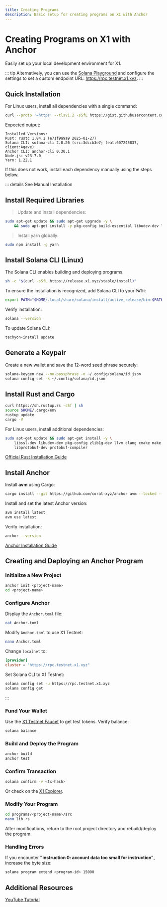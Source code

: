 ```yaml
---
title: Creating Programs
description: Basic setup for creating programs on X1 with Anchor
---
```


# Creating Programs on X1 with Anchor

Easily set up your local development environment for X1.

::: tip
Alternatively, you can use the [Solana Playground](https://beta.solpg.io/) and configure the settings to set a custom endpoint URL: https://rpc.testnet.x1.xyz.
:::

## Quick Installation

For Linux users, install all dependencies with a single command:

```sh
curl --proto '=https' --tlsv1.2 -sSfL https://gist.githubusercontent.com/nibty/fa80eb1d0587dd96868b3d9df17def6e/raw/5a256777d3631ed91770e33f0f23fb91e6a013ea/x1-development.sh | bash
```

Expected output:

```
Installed Versions:
Rust: rustc 1.84.1 (e71f9a9a9 2025-01-27)
Solana CLI: solana-cli 2.0.26 (src:3dccb3e7; feat:607245837, client:Agave)
Anchor CLI: anchor-cli 0.30.1
Node.js: v23.7.0
Yarn: 1.22.1
```

If this does not work, install each dependency manually using the steps below.

::: details See Manual Installation

## Install Required Libraries

> Update and install dependencies:

```sh
sudo apt-get update && sudo apt-get upgrade -y \
    && sudo apt-get install -y pkg-config build-essential libudev-dev libssl-dev npm
```

> Install yarn globally:

```sh
sudo npm install -g yarn
```

## Install Solana CLI (Linux)

The Solana CLI enables building and deploying programs.

```sh
sh -c "$(curl -sSfL https://release.x1.xyz/stable/install)"
```

To ensure the installation is recognized, add Solana CLI to your `PATH`:

```sh
export PATH="$HOME/.local/share/solana/install/active_release/bin:$PATH"
```

Verify installation:

```sh
solana --version
```

To update Solana CLI:

```sh
tachyon-install update
```

## Generate a Keypair

Create a new wallet and save the 12-word seed phrase securely:

```sh
solana-keygen new --no-passphrase -o ~/.config/solana/id.json
solana config set -k ~/.config/solana/id.json
```

## Install Rust and Cargo

```sh
curl https://sh.rustup.rs -sSf | sh
source $HOME/.cargo/env
rustup update
cargo -V
```

For Linux users, install additional dependencies:

```sh
sudo apt-get update && sudo apt-get install -y \
    libssl-dev libudev-dev pkg-config zlib1g-dev llvm clang cmake make \
    libprotobuf-dev protobuf-compiler
```

[Official Rust Installation Guide](https://www.rust-lang.org/tools/install)

## Install Anchor

Install **avm** using Cargo:

```sh
cargo install --git https://github.com/coral-xyz/anchor avm --locked --force
```

Install and set the latest Anchor version:

```sh
avm install latest
avm use latest
```

Verify installation:

```sh
anchor --version
```

[Anchor Installation Guide](https://www.anchor-lang.com/docs/installation)

## Creating and Deploying an Anchor Program

### Initialize a New Project

```sh
anchor init <project-name>
cd <project-name>
```

### Configure Anchor

Display the `Anchor.toml` file:

```sh
cat Anchor.toml
```

Modify `Anchor.toml` to use X1 Testnet:

```sh
nano Anchor.toml
```

Change `localnet` to:

```toml
[provider]
cluster = "https://rpc.testnet.x1.xyz"
```

Set Solana CLI to X1 Testnet:

```sh
solana config set -u https://rpc.testnet.x1.xyz
solana config get
```

:::

### Fund Your Wallet

Use the [X1 Testnet Faucet](https://faucet.testnet.x1.xyz/) to get test tokens. Verify balance:

```sh
solana balance
```

### Build and Deploy the Program

```sh
anchor build
anchor test
```

### Confirm Transaction

```sh
solana confirm -v <tx-hash>
```

Or check on the [X1 Explorer](https://explorer.x1.xyz/).

### Modify Your Program

```sh
cd programs/<project-name>/src
nano lib.rs
```

After modifications, return to the root project directory and rebuild/deploy the program.

### Handling Errors

If you encounter **"instruction 0: account data too small for instruction"**, increase the byte size:

```sh
solana program extend <program-id> 15000
```

## Additional Resources

[YouTube Tutorial](https://www.youtube.com/watch?v=gnDzOPK8jMc&t)
